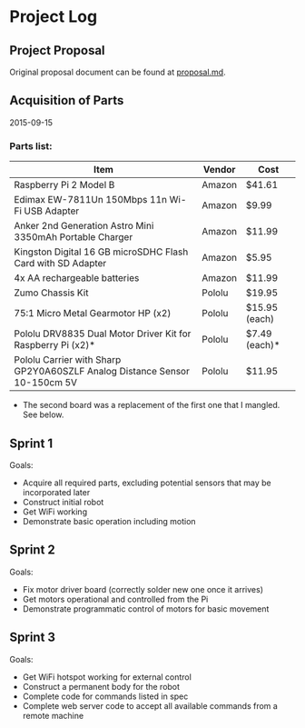 # Project Log

## Project Proposal

Original proposal document can be found at [proposal.md](proposal.md).

## Acquisition of Parts

2015-09-15

### Parts list:

Item                                                                      | Vendor | Cost
------------------------------------------------------------------------- | ------ | ----
Raspberry Pi 2 Model B                                                    | Amazon | $41.61
Edimax EW-7811Un 150Mbps 11n Wi-Fi USB Adapter                            | Amazon | $9.99
Anker 2nd Generation Astro Mini 3350mAh Portable Charger                  | Amazon | $11.99
Kingston Digital 16 GB microSDHC Flash Card with SD Adapter               | Amazon | $5.95
4x AA rechargeable batteries                                              | Amazon | $11.99
Zumo Chassis Kit                                                          | Pololu | $19.95
75:1 Micro Metal Gearmotor HP (x2)                                        | Pololu | $15.95 (each)
Pololu DRV8835 Dual Motor Driver Kit for Raspberry Pi (x2)\*              | Pololu | $7.49 (each)\*
Pololu Carrier with Sharp GP2Y0A60SZLF Analog Distance Sensor 10-150cm 5V | Pololu | $11.95

* The second board was a replacement of the first one that I mangled. See below.

## Sprint 1

Goals:

* Acquire all required parts, excluding potential sensors that may be
incorporated later
* Construct initial robot
* Get WiFi working
* Demonstrate basic operation including motion

## Sprint 2

Goals:

* Fix motor driver board (correctly solder new one once it arrives)
* Get motors operational and controlled from the Pi
* Demonstrate programmatic control of motors for basic movement

## Sprint 3

Goals:

* Get WiFi hotspot working for external control
* Construct a permanent body for the robot
* Complete code for commands listed in spec
* Complete web server code to accept all available commands from a remote machine
